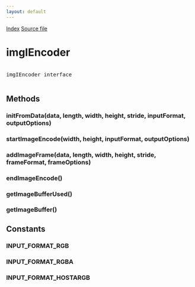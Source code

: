 ```yaml
---
layout: default
---
```

<div id='links'><a href="../index.html">Index</a>
<a href="http://dxr.mozilla.org/mozilla-central/source/image/public/imgIEncoder.idl">Source file</a>
</div>

# imgIEncoder #
<pre>  
imgIEncoder interface  
  
</pre>
## Methods ##

### initFromData(data, length, width, height, stride, inputFormat, outputOptions) ###

### startImageEncode(width, height, inputFormat, outputOptions) ###

### addImageFrame(data, length, width, height, stride, frameFormat, frameOptions) ###

### endImageEncode() ###

### getImageBufferUsed() ###

### getImageBuffer() ###

## Constants ##

### INPUT_FORMAT_RGB ###

### INPUT_FORMAT_RGBA ###

### INPUT_FORMAT_HOSTARGB ###
